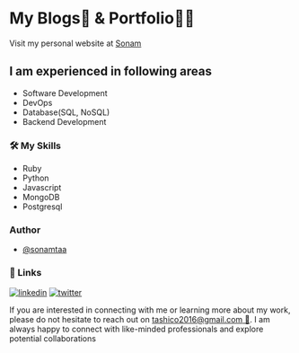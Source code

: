# My Blogs📰 & Portfolio👨‍💻

Visit my personal website at [Sonam](https://sonamtaa.github.io "Sonam Tashi")

## I am experienced in following areas

- Software Development
- DevOps
- Database(SQL, NoSQL)
- Backend Development

### 🛠 My Skills

- Ruby
- Python
- Javascript
- MongoDB
- Postgresql

### Author

- [@sonamtaa](https://github.com/sonamtaa)

### 🔗 Links

[![linkedin](https://img.shields.io/badge/linkedin-0A66C2?style=for-the-badge&logo=linkedin&logoColor=white)](https://www.linkedin.com/in/sonamtaa)
[![twitter](https://img.shields.io/badge/twitter-1DA1F2?style=for-the-badge&logo=twitter&logoColor=white)](https://twitter.com/tashist515)

If you are interested in connecting with me or learning more about my work, please do not hesitate to reach out on [tashico2016@gmail.com 📧](mailto:tashico2016@gmail.com). I am always happy to connect with like-minded professionals and explore potential collaborations
